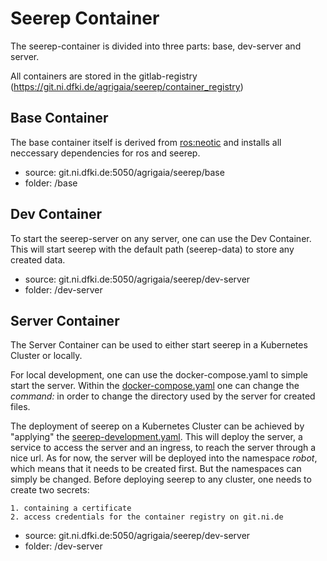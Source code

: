 # Seerep Container

The seerep-container is divided into three parts: base, dev-server and server. 

All containers are stored in the gitlab-registry (<https://git.ni.dfki.de/agrigaia/seerep/container_registry>)

## Base Container

The base container itself is derived from [ros:neotic](http://wiki.ros.org/noetic) and installs all neccessary dependencies 
for ros and seerep. 

- source: git.ni.dfki.de:5050/agrigaia/seerep/base
- folder: /base

## Dev Container

To start the seerep-server on any server, one can use the Dev Container. This will start seerep with the default path 
(seerep-data) to store any created data. 

- source: git.ni.dfki.de:5050/agrigaia/seerep/dev-server
- folder: /dev-server

## Server Container

The Server Container can be used to either start seerep in a Kubernetes Cluster or locally. 

For local development, one can use the docker-compose.yaml to simple start the server. Within the [docker-compose.yaml](docker-compose.yml) 
one can change the *command:* in order to change the directory used by the server for created files. 

The deployment of seerep on a Kubernetes Cluster can be achieved by "applying" the [seerep-development.yaml](seerep-development.yaml).
This will deploy the server, a service to access the server and an ingress, to reach the server through a nice url. As for now, the server will be deployed
into the namespace *robot*, which means that it needs to be created first. But the namespaces can simply be changed. 
Before deploying seerep to any cluster, one needs to create two secrets:

    1. containing a certificate 
    2. access credentials for the container registry on git.ni.de

- source: git.ni.dfki.de:5050/agrigaia/seerep/dev-server
- folder: /dev-server
